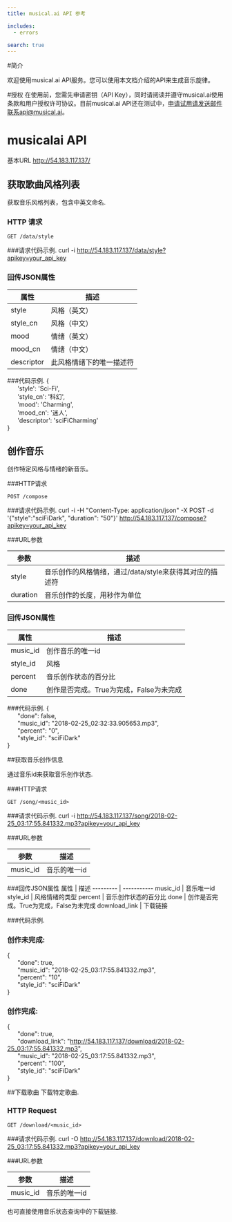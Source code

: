 ```yaml
---
title: musical.ai API 参考 

includes:
  - errors

search: true
---
```


#简介

欢迎使用musical.ai API服务。您可以使用本文档介绍的API来生成音乐旋律。

#授权
在使用前，您需先申请密钥（API Key），同时请阅读并遵守musical.ai使用条款和用户授权许可协议。目前musical.ai API还在测试中，申请试用请发送邮件联系api@musical.ai。

# musicalai API 

基本URL http://54.183.117.137/

## 获取歌曲风格列表

获取音乐风格列表，包含中英文命名.

### HTTP 请求

`GET /data/style`

###请求代码示例.
curl -i http://54.183.117.137/data/style?apikey=your_api_key

### 回传JSON属性

属性 | 描述 
--------- | -------
style |	风格（英文）
style\_cn |	风格（中文）
mood |	情绪（英文）
mood\_cn |	情绪（中文）
descriptor |	此风格情绪下的唯一描述符
###代码示例.
{   
&nbsp;&nbsp;&nbsp;&nbsp;&nbsp;&nbsp;'style': 'Sci-Fi',    
&nbsp;&nbsp;&nbsp;&nbsp;&nbsp;&nbsp;'style_cn': '科幻',    
&nbsp;&nbsp;&nbsp;&nbsp;&nbsp;&nbsp;'mood': 'Charming',    
&nbsp;&nbsp;&nbsp;&nbsp;&nbsp;&nbsp;'mood_cn': '迷人',    
&nbsp;&nbsp;&nbsp;&nbsp;&nbsp;&nbsp;'descriptor': 'sciFiCharming'    
}   
## 创作音乐

创作特定风格与情绪的新音乐。


###HTTP请求

`POST /compose`

###请求代码示例.
curl -i -H "Content-Type: application/json" -X POST -d '{"style":"sciFiDark", "duration": "50"}' http://54.183.117.137/compose?apikey=your_api_key

###URL参数
 
参数 |	描述
--------- | -----------
style |	音乐创作的风格情绪，通过/data/style来获得其对应的描述符
duration |	音乐创作的长度，用秒作为单位

### 回传JSON属性
属性 |	描述
--------- | -----------
music_id |	创作音乐的唯一id
style\_id |	风格
percent |	音乐创作状态的百分比
done |	创作是否完成。True为完成，False为未完成

###代码示例.
{   
&nbsp;&nbsp;&nbsp;&nbsp;&nbsp;&nbsp;"done": false,     
&nbsp;&nbsp;&nbsp;&nbsp;&nbsp;&nbsp;"music_id": "2018-02-25_02:32:33.905653.mp3",     
&nbsp;&nbsp;&nbsp;&nbsp;&nbsp;&nbsp;"percent": "0",    
&nbsp;&nbsp;&nbsp;&nbsp;&nbsp;&nbsp;"style_id": "sciFiDark"   
}   

##获取音乐创作信息 

通过音乐id来获取音乐创作状态.

###HTTP请求

`GET /song/<music_id>`

###请求代码示例.
curl -i http://54.183.117.137/song/2018-02-25_03:17:55.841332.mp3?apikey=your_api_key

###URL参数

参数 |	描述
--------- | -----------
music\_id |	音乐的唯一id

###回传JSON属性
属性 |	描述
--------- | -----------
music_id |	音乐唯一id
style\_id |	风格情绪的类型
percent |	音乐创作状态的百分比
done |	创作是否完成。True为完成，False为未完成
download\_link |	下载链接

###代码示例.

### 创作未完成:
{                                                                                                                                                               
&nbsp;&nbsp;&nbsp;&nbsp;&nbsp;&nbsp;"done": true,     
&nbsp;&nbsp;&nbsp;&nbsp;&nbsp;&nbsp;"music_id": "2018-02-25_03:17:55.841332.mp3",     
&nbsp;&nbsp;&nbsp;&nbsp;&nbsp;&nbsp;"percent": "10",    
&nbsp;&nbsp;&nbsp;&nbsp;&nbsp;&nbsp;"style_id": "sciFiDark"     
}    

### 创作完成:
{     
&nbsp;&nbsp;&nbsp;&nbsp;&nbsp;&nbsp;"done": true,     
&nbsp;&nbsp;&nbsp;&nbsp;&nbsp;&nbsp;"download_link": "http://54.183.117.137/download/2018-02-25_03:17:55.841332.mp3",     
&nbsp;&nbsp;&nbsp;&nbsp;&nbsp;&nbsp;"music_id": "2018-02-25_03:17:55.841332.mp3",     
&nbsp;&nbsp;&nbsp;&nbsp;&nbsp;&nbsp;"percent": "100",    
&nbsp;&nbsp;&nbsp;&nbsp;&nbsp;&nbsp;"style_id": "sciFiDark"     
}    

##下载歌曲
下载特定歌曲.

### HTTP Request

`GET /download/<music_id>`

###请求代码示例.
curl -O http://54.183.117.137/download/2018-02-25_03:17:55.841332.mp3?apikey=your_api_key

###URL参数

参数 |	描述
--------- | -----------
music\_id	| 音乐的唯一id

<aside class="notice">
也可直接使用音乐状态查询中的下载链接.
</aside>
